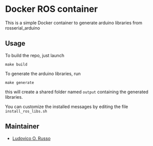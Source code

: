 # Docker ROS container

This is a simple Docker container to generate arduino libraries from rosserial_arduino

## Usage

To build the repo, just launch

```
make build
```

To generate the arduino libraries, run

```
make generate
```

this will create a shared folder named `output` containing the generated libraries.

You can customize the installed messages by editing the file `install_ros_libs.sh`


## Maintainer

 - [Ludovico O. Russo](http://github.com/ludusrusso)
